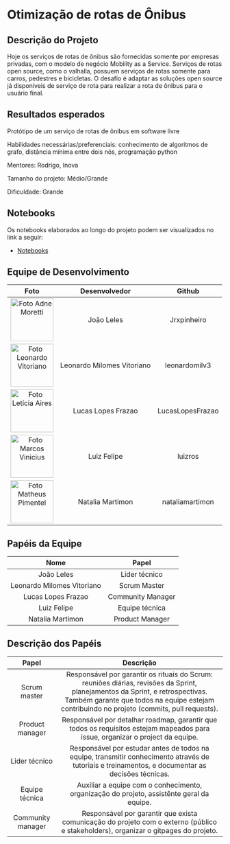 # Otimização de rotas de Ônibus

## Descrição do Projeto

Hoje os serviços de rotas de ônibus são fornecidas somente por empresas privadas, com o modelo de negócio Mobility as a Service. Serviços de rotas open source, como o valhalla, possuem serviços de rotas somente para carros, pedestres e bicicletas. O desafio é adaptar as soluções open source já disponíveis de serviço de rota para realizar a rota de ônibus para o usuário final.

## Resultados esperados

Protótipo de um serviço de rotas de ônibus em software livre

Habilidades necessárias/preferenciais: conhecimento de algoritmos de grafo, distância mínima entre dois nós, programação python

Mentores: Rodrigo, Inova

Tamanho do projeto: Médio/Grande

Dificuldade: Grande

## Notebooks

Os notebooks elaborados ao longo do projeto podem ser visualizados no link a seguir:

- [Notebooks](https://github.com/ResidenciaTICBrisa/02_RotaOnibus/tree/main/docs/Notebooks)

## Equipe de Desenvolvimento

|                                                        Foto                                                        |       Desenvolvedor       |      Github      |
| :----------------------------------------------------------------------------------------------------------------: | :------------------------: | :--------------: |
| <img src="https://avatars.githubusercontent.com/u/124414056?v=4" width="100px;" alt="Foto Adne Moretti"/><br> |        João Leles        |   Jrxpinheiro   |
| <img src="https://avatars.githubusercontent.com/u/80769421?v=4" width="100px;" alt="Foto Leonardo Vitoriano"/> | Leonardo Milomes Vitoriano |  leonardomilv3  |
|   <img src="https://avatars.githubusercontent.com/u/89523373?v=4" width="100px;" alt="Foto Letícia Aires"/>   |     Lucas Lopes Frazao     | LucasLopesFrazao |
|  <img src="https://avatars.githubusercontent.com/u/64107306?v=4" width="100px;" alt="Foto Marcos Vinicius"/>  |        Luiz Felipe        |     luizros     |
| <img src= "https://avatars.githubusercontent.com/u/42724774?v=4"  width="100px;" alt="Foto Matheus Pimentel"/> |      Natalia Martimon      | nataliamartimon |

## Papéis da Equipe

|            Nome            |       Papel       |
| :------------------------: | :---------------: |
|        João Leles        |  Lider técnico  |
| Leonardo Milomes Vitoriano |   Scrum Master   |
|     Lucas Lopes Frazao     | Community Manager |
|        Luiz Felipe        |  Equipe técnica  |
|      Natalia Martimon      |  Product Manager  |

## Descrição dos Papéis

|       Papel       |                                                                                                           Descrição                                                                                                           |
| :---------------: | :------------------------------------------------------------------------------------------------------------------------------------------------------------------------------------------------------------------------------: |
|   Scrum master   | Responsável por garantir os rituais do Scrum: reuniões diárias, revisões da Sprint, planejamentos da Sprint, e retrospectivas. Também garante que todos na equipe estejam contribuindo no projeto (commits, pull requests). |
|  Product manager  |                                                 Responsável por detalhar roadmap, garantir que todos os requisitos estejam mapeados para issue, organizar o project da equipe.                                                 |
|  Lider técnico  |                                      Responsável por estudar antes de todos na equipe, transmitir conhecimento através de tutoriais e treinamentos, e documentar as decisões técnicas.                                      |
|  Equipe técnica  |                                                                   Auxiliar a equipe com o conhecimento, organização do projeto, assistênte geral da equipe.                                                                   |
| Community manager |                                             Responsável por garantir que exista comunicação do projeto com o externo (público e stakeholders), organizar o gitpages do projeto.                                             |